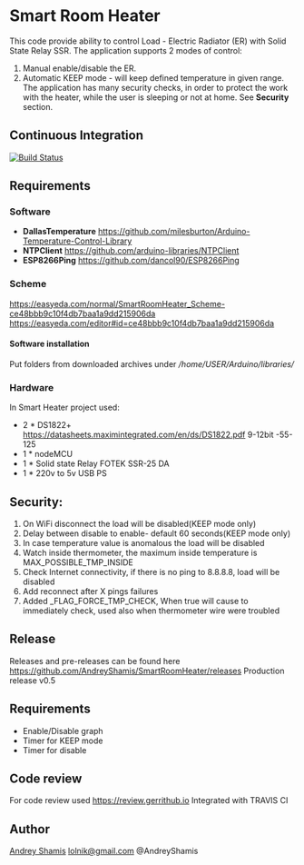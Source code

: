 
# Smart Room Heater
This code provide ability to control Load - Electric Radiator (ER) with Solid State Relay SSR.
The application supports 2 modes of control:
1. Manual enable/disable the ER.
2. Automatic KEEP mode - will keep defined temperature in given range.
The application has many security checks, in order to protect the work with the heater,
while the user is sleeping or not at home. See **Security** section.

## Continuous Integration
[![Build Status](https://travis-ci.org/AndreyShamis/SmartRoomHeater.svg?branch=master)](https://travis-ci.org/AndreyShamis/SmartRoomHeater)

## Requirements
### Software
* **DallasTemperature** https://github.com/milesburton/Arduino-Temperature-Control-Library
* **NTPClient** https://github.com/arduino-libraries/NTPClient
* **ESP8266Ping** https://github.com/dancol90/ESP8266Ping

### Scheme
https://easyeda.com/normal/SmartRoomHeater_Scheme-ce48bbb9c10f4db7baa1a9dd215906da
https://easyeda.com/editor#id=ce48bbb9c10f4db7baa1a9dd215906da

#### Software installation
Put folders from downloaded archives under _/home/USER/Arduino/libraries/_

### Hardware
In Smart Heater project used:
* 2 * DS1822+   https://datasheets.maximintegrated.com/en/ds/DS1822.pdf  9-12bit  -55-125
* 1 * nodeMCU
* 1 * Solid state Relay FOTEK SSR-25 DA
* 1 * 220v to 5v USB PS
## Security:
1. On WiFi disconnect the load will be disabled(KEEP mode only)
2. Delay between disable to enable- default 60 seconds(KEEP mode only)
3. In case temperature value is anomalous the load will be disabled
4. Watch inside thermometer, the maximum inside temperature is MAX_POSSIBLE_TMP_INSIDE
5. Check Internet connectivity, if there is no ping to 8.8.8.8, load will be disabled
6. Add reconnect after X pings failures
7. Added \_FLAG_FORCE_TMP_CHECK, When true will cause to immediately check, used also when thermometer wire were troubled

## Release
Releases and pre-releases can be found here https://github.com/AndreyShamis/SmartRoomHeater/releases
Production release v0.5

## Requirements
* Enable/Disable graph
* Timer for KEEP mode
* Timer for disable

## Code review
For code review used https://review.gerrithub.io
Integrated with TRAVIS CI

## Author
[Andrey Shamis](https://github.com/AndreyShamis) lolnik@gmail.com
@AndreyShamis
